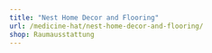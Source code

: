 ```yaml
---
title: "Nest Home Decor and Flooring"
url: /medicine-hat/nest-home-decor-and-flooring/
shop: Raumausstattung
---
```

